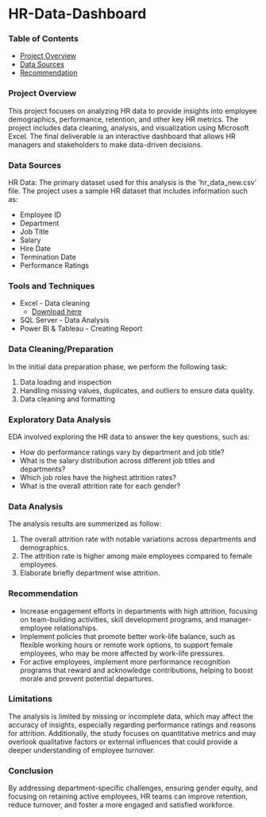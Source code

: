 # HR-Data-Dashboard

### Table of Contents

- [Project Overview](#project-overview)
- [Data Sources](#data-sources)
- [Recommendation](#recommendation)


### Project Overview
This project focuses on analyzing HR data to provide insights into employee demographics, performance, retention, and other key HR metrics. The project includes data cleaning, analysis, and visualization using Microsoft Excel. The final deliverable is an interactive dashboard that allows HR managers and stakeholders to make data-driven decisions.

### Data Sources

HR Data: The primary dataset used for this analysis is the 'hr_data_new.csv' file. The project uses a sample HR dataset that includes information such as:

- Employee ID
- Department
- Job Title
- Salary
- Hire Date
- Termination Date
- Performance Ratings

### Tools and Techniques

- Excel - Data cleaning
  - [Download here](https://microsoft.com)
- SQL Server - Data Analysis
- Power BI & Tableau - Creating Report

### Data Cleaning/Preparation

In the initial data preparation phase, we perform the following task:
1. Data loading and inspection
2. Handling missing values, duplicates, and outliers to ensure data quality.
3. Data cleaning and formatting

### Exploratory Data Analysis

EDA involved exploring the HR data to answer the key questions, such as:

- How do performance ratings vary by department and job title?
- What is the salary distribution across different job titles and departments?
- Which job roles have the highest attrition rates?
- What is the overall attrition rate for each gender?

### Data Analysis

The analysis results are summerized as follow:
1. The overall attrition rate with notable variations across departments and demographics.
2. The attrition rate is higher among male employees compared to female employees.
3. Elaborate briefly department wise attrition.

### Recommendation

-  Increase engagement efforts in departments with high attrition, focusing on team-building activities, skill development programs, and manager-employee relationships.
-  Implement policies that promote better work-life balance, such as flexible working hours or remote work options, to support female employees, who may be more affected by work-life pressures.
-  For active employees, implement more performance recognition programs that reward and acknowledge contributions, helping to boost morale and prevent potential departures.

### Limitations

The analysis is limited by missing or incomplete data, which may affect the accuracy of insights, especially regarding performance ratings and reasons for attrition. Additionally, the study focuses on quantitative metrics and may overlook qualitative factors or external influences that could provide a deeper understanding of employee turnover.

### Conclusion

By addressing department-specific challenges, ensuring gender equity, and focusing on retaining active employees, HR teams can improve retention, reduce turnover, 
and foster a more engaged and satisfied workforce.
  


  
